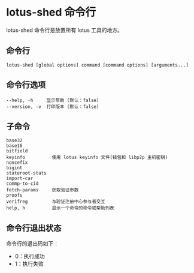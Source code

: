 # lotus-shed 命令行

lotus-shed 命令行是放置所有 lotus 工具的地方。

## 命令行

```
lotus-shed [global options] command [command options] [arguments...]
```

## 命令行选项

```
--help, -h     显示帮助 (默认：false)
--version, -v  打印版本 (默认：false)
```

## 子命令

```
base32
base16
bitfield
keyinfo          使用 lotus keyinfo 文件(钱包和 libp2p 主机密钥)
noncefix
bigint
stateroot-stats
import-car
commp-to-cid
fetch-params     获取验证参数
proofs
verifreg         与验证注册中心参与者交互
help, h          显示一个命令的命令或帮助列表
```

## 命令行退出状态

命令行的退出码如下：

- 0：执行成功
- 1：执行失败
